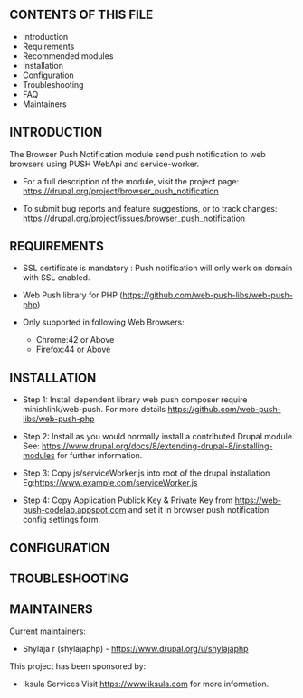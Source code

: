 CONTENTS OF THIS FILE
---------------------
   
 * Introduction
 * Requirements
 * Recommended modules
 * Installation
 * Configuration
 * Troubleshooting
 * FAQ
 * Maintainers

INTRODUCTION
------------

The Browser Push Notification module send push notification to web browsers
using PUSH WebApi and service-worker.

 * For a full description of the module, visit the project page:
   https://drupal.org/project/browser_push_notification

 * To submit bug reports and feature suggestions, or to track changes:
   https://drupal.org/project/issues/browser_push_notification

REQUIREMENTS
------------

  - SSL certificate is mandatory : Push notification will only work on domain with 
SSL enabled.

  - Web Push library for PHP (https://github.com/web-push-libs/web-push-php)

  - Only supported in following Web Browsers:
    - Chrome:42 or Above
    - Firefox:44 or Above

INSTALLATION
------------

 * Step 1: Install dependent library web push 
   composer require minishlink/web-push. For more details 
   https://github.com/web-push-libs/web-push-php

 * Step 2: Install as you would normally install a contributed Drupal module. 
   See: https://www.drupal.org/docs/8/extending-drupal-8/installing-modules
   for further information.

 * Step 3: Copy js/serviceWorker.js into root of the drupal installation
   Eg:https://www.example.com/serviceWorker.js

 * Step 4: Copy Application Publick Key & Private Key from 
   https://web-push-codelab.appspot.com and set it in browser push notification
   config settings form.  

CONFIGURATION
-------------
 
 

TROUBLESHOOTING
---------------


MAINTAINERS
-----------

Current maintainers:
 * Shylaja r (shylajaphp) - https://www.drupal.org/u/shylajaphp

This project has been sponsored by:
 * Iksula Services
   Visit https://www.iksula.com for more information.
